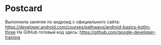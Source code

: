 # Postcard
Выполнила занятие по андроид с официального сайта: https://developer.android.com/courses/pathways/android-basics-kotlin-three
На GitHub готовый код здесь: https://github.com/google-developer-training

